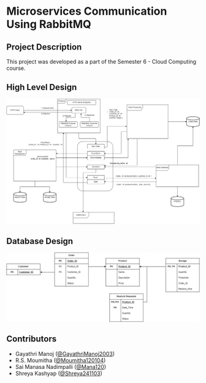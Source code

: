 # Microservices Communication Using RabbitMQ

## Project Description

This project was developed as a part of the Semester 6 - Cloud Computing course.

## High Level Design

![1715282208568](image/README/1715282208568.png)

## Database Design

![1715282257545](image/README/1715282257545.png)

## Contributors

- Gayathri Manoj ([@GayathriManoj2003](https://github.com/GayathriManoj2003))
- R.S. Moumitha ([@Moumitha120104](https://github.com/Moumitha120104))
- Sai Manasa Nadimpalli ([@Mana120](https://github.com/Mana120))
- Shreya Kashyap ([@Shreya241103](https://github.com/shreya241103))
